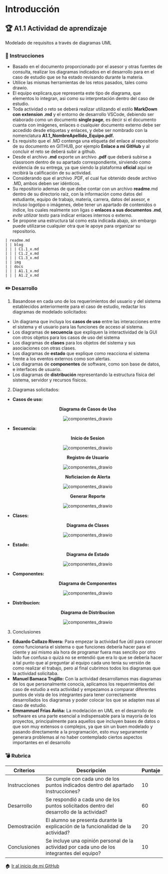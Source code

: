 # Introducción

## :trophy: A1.1 Actividad de aprendizaje

Modelado de requisitos a través de diagramas UML

### :blue_book: Instrucciones

- Basado en el documento proporcionado por el asesor y otras fuentes de consulta, realizar los diagramas indicados en el desarrollo para en el caso de estudio que se ha estado revisando durante la materia.
- Utilice las mismas herramientas de los retos pasados, tales como drawio.
- El equipo explicara,que representa este tipo de diagrama, que elementos lo integran, asi como su interpretación dentro del caso de estudio.
- Toda actividad o reto se deberá realizar utilizando el estilo **MarkDown con extension .md** y el entorno de desarrollo VSCode, debiendo ser elaborado como un documento **single page**, es decir si el documento cuanta con imágenes, enlaces o cualquier documento externo debe ser accedido desde etiquetas y enlaces, y debe ser nombrado con la nomenclatura **A1.1_NombreApellido_Equipo.pdf.**
- Es requisito que el .MD contenga una etiqueta del enlace al repositorio de su documento en GITHUB, por ejemplo **Enlace a mi GitHub** y al concluir el reto se deberá subir a github.
- Desde el archivo **.md** exporte un archivo **.pdf** que deberá subirse a classroom dentro de su apartado correspondiente, sirviendo como evidencia de su entrega, ya que siendo la plataforma **oficial** aquí se recibirá la calificación de su actividad.
- Considerando que el archivo .PDF, el cual fue obtenido desde archivo .MD, ambos deben ser idénticos.
- Su repositorio ademas de que debe contar con un archivo **readme**.md dentro de su directorio raíz, con la información como datos del estudiante, equipo de trabajo, materia, carrera, datos del asesor, e incluso logotipo o imágenes, debe tener un apartado de contenidos o indice, los cuales realmente son ligas o **enlaces a sus documentos .md**, _evite utilizar texto_ para indicar enlaces internos o externo.
- Se propone una estructura tal como esta indicada abajo, sin embargo puede utilizarse cualquier otra que le apoye para organizar su repositorio.

``` 
| readme.md
| | blog
| | | C1.1_x.md
| | | C1.2_x.md
| | | C1.3_x.md
| | img
| | docs
| | | A1.1_x.md
| | | A1.2_x.md
```

### :pencil2: Desarrollo

1. Basandose en cada uno de los requerimientos del usuario y del sistema establecidos anteriormente para el caso de estudio, redactar los diagramas de modelado solicitados:

+ Un diagrama que incluya los **casos de uso** entre las interacciones entre el sistema y el usuario para las funciones de acceso al sistema.
+ Los diagramas de **secuencia** que expliquen la interactividad de la GUI con otros objetos para los casos de uso del sistema
+ Los diagramas de **clases** para los objetos del sistema y sus asociaciones con otras clases.
+ Los diagramas de **estado** que explique como reacciona el sistema frente a los eventos externos como son alertas.
+ Los diagramas de **componentes** de software, como son base de datos, e interfaces de usuario.
+ Los diagramas de **distribución** representando la estructura física del sistema, servidor y recursos físicos.

2. Diagramas solicitados:
+ **Casos de uso:**
   <div align="center">
      <p> 
         <strong>Diagrama de Casos de Uso</strong>
      </p>
      <img alt="componentes_drawio" src="../img/A1.1/DiagramaCasosDeUso.drawio.png">
   </div>

+ **Secuencia:**
  <div align="center">
      <p> 
         <strong>Inicio de Sesion</strong>
      </p>
      <img alt="componentes_drawio" src="../img/A1.1/diagrama_secuencia_ingreso.drawio.png">
   </div>
   <div align="center">
      <p> 
         <strong>Registro de Usuario</strong>
      </p>
      <img alt="componentes_drawio" src="../img/A1.1/diagrama_secuencia_registro.drawio.png">
   </div>
   <div align="center">
      <p> 
         <strong>Noficiacion de Alerta</strong>
      </p>
      <img alt="componentes_drawio" src="../img/A1.1/NotificacionDeAlertas.drawio.png">
   </div>
   <div align="center">
      <p> 
         <strong>Generar Reporte</strong>
      </p>
      <img alt="componentes_drawio" src="../img/A1.1/NotificacionDeAlertas.drawio.png">
   </div>
+ **Clases:**
    <div align="center">
      <p> 
         <strong>Diagrama de Clases</strong>
      </p>
      <img alt="componentes_drawio" src="../img/A1.1/DiagramaClases.drawio.png">
   </div>

+ **Estado:**
  <div align="center">
      <p> 
         <strong>Diagrama de Estado</strong>
      </p>
      <img alt="componentes_drawio" src="../img/A1.1/DiagramaDeEstado.drawio.png">
   </div>
+ **Componentes:**
  <div align="center">
      <p> 
         <strong>Diagrama de Componentes</strong>
      </p>
      <img alt="componentes_drawio" src="../img/A1.1/DiagramaDeComponentes.drawio.png">
   </div>
+ **Distribucion:**
  <div align="center">
      <p> 
         <strong>Diagrama de Distribucion</strong>
      </p>
      <img alt="componentes_drawio" src="../img/A1.1/DiagramaDistribucion.drawio.png">
   </div>

3. Conclusiones
+ **Eduardo Collazo Rivera:** Para empezar la actividad fue útil para conocer como funcionaria el sistema o que funciones debería hacer para el cliente y así mismo ala hora de programar fuera mas sencillo por otro lado fue confusa o quizá no se entendió que era lo que se debería hacer a tal punto que al preguntar al equipo cada uno tenia su versión de como realizar el trabajo, pero al final cubrimos todos los diagramas que la actividad solicitaba.
+ **Manuel Bamaca Trujillo:** Con la actividad desarrollamos mas diagramas de los que personalmente conocía, aplicamos los requerimientos del caso de estudio a esta actividad y empezamos a comparar diferentes puntos de vista de los integrantes para tener correctamente desarrollados los diagramas y poder colocar los que se adapten mas al caso de estudio.
+ **Emmamnuel Frias Aviña:** La modelación en UML en el desarrollo de software es una parte esencial a indispensable para la mayoría de los proyectos, principalmente para aquellos que incluyen bases de datos o que son muy extensos o complejos, ya que sin un buen modelado y pasando directamente a la programación, esto muy seguramente generara problemas al no haber contemplado ciertos aspectos importantes en el desarrollo


### :bomb: Rubrica

| Criterios     | Descripción                                                                                  | Puntaje |
| ------------- | -------------------------------------------------------------------------------------------- | ------- |
| Instrucciones | Se cumple con cada uno de los puntos indicados dentro del apartado Instrucciones?            | 10      |  | 5 |
| Desarrollo    | Se respondió a cada uno de los puntos solicitados dentro del desarrollo de la actividad?     | 60      |
| Demostración  | El alumno se presenta durante la explicación de la funcionalidad de la actividad?            | 20      |
| Conclusiones  | Se incluye una opinión personal de la actividad  por cada uno de los integrantes del equipo? | 10      |

:house: [Ir al inicio de mi GitHub](https://github.com/AlexBamaca/AnalisisB)
